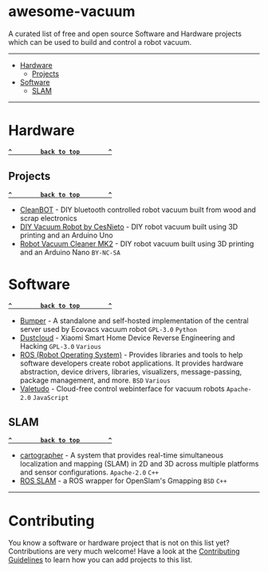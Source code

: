 # awesome-vacuum

A curated list of free and open source Software and Hardware projects which can be used to build and control a robot vacuum.

--------------------

- [Hardware](#hardware)
  - [Projects](#projects)
- [Software](#software)
  - [SLAM](#slam)

--------------------

# Hardware

**[`^        back to top        ^`](#)**

## Projects

**[`^        back to top        ^`](#)**

- [CleanBOT](https://www.instructables.com/CleanBOT/) - DIY bluetooth controlled robot vacuum built from wood and scrap electronics
- [DIY Vacuum Robot by CesNieto](https://www.instructables.com/Build-Your-Own-Vacuum-Robot/) - DIY robot vacuum built using 3D printing and an Arduino Uno
- [Robot Vacuum Cleaner MK2](https://www.myminifactory.com/object/3d-print-101108) - DIY robot vacuum built using 3D printing and an Arduino Nano `BY-NC-SA`

# Software

**[`^        back to top        ^`](#)**

- [Bumper](https://github.com/bmartin5692/bumper) - A standalone and self-hosted implementation of the central server used by Ecovacs vacuum robot `GPL-3.0` `Python`
- [Dustcloud](https://github.com/dgiese/dustcloud) - Xiaomi Smart Home Device Reverse Engineering and Hacking `GPL-3.0` `Various`
- [ROS (Robot Operating System)](https://wiki.ros.org/) - Provides libraries and tools to help software developers create robot applications. It provides hardware abstraction, device drivers, libraries, visualizers, message-passing, package management, and more. `BSD` `Various`
- [Valetudo](https://github.com/Hypfer/Valetudo) - Cloud-free control webinterface for vacuum robots `Apache-2.0` `JavaScript`

## SLAM

**[`^        back to top        ^`](#)**

- [cartographer](https://github.com/cartographer-project/cartographer) - A system that provides real-time simultaneous localization and mapping (SLAM) in 2D and 3D across multiple platforms and sensor configurations. `Apache-2.0` `C++`
- [ROS SLAM](https://github.com/ros-perception/slam_gmapping) - a ROS wrapper for OpenSlam's Gmapping `BSD` `C++`

--------------------

# Contributing

You know a software or hardware project that is not on this list yet? Contributions are very much welcome! Have a look at the [Contributing Guidelines](.github/CONTRIBUTING.md) to learn how you can add projects to this list.

